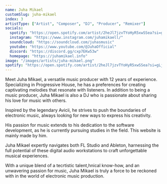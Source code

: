 ```yaml
---
name: Juha Mikael
customSlug: juha-mikael
index: 3
artistType: ["Artist", "Composer", "DJ", "Producer", "Remixer"]
socials:
  spotify: "https://open.spotify.com/artist/2heJl7jzvTYoHyR5xwSSea?si=gLjTaLmzQhSQ_C0pUTI0Tw"
  instagram: "https://www.instagram.com/juhamikaell/"
  soundcloud: "https://soundcloud.com/juhasmusic"
  youtube: "https://www.youtube.com/@JuhaOfficial"
  discord: "https://discord.gg/cxp7EKw53w"
  homepage: "https://juhamikael.info"
image: "/images/artists/juha-mikael.png"
spotify: "https://open.spotify.com/artist/2heJl7jzvTYoHyR5xwSSea?si=gLjTaLmzQhSQ_C0pUTI0Tw"
---
```


Meet Juha Mikael, a versatile music producer with 12 years of experience. Specializing in Progressive House, he has a preferences for creating captivating melodies that resonate with listeners. In addition to being a music producer, Juha Mikael is also a DJ who is passionate about sharing his love for music with others.

Inspired by the legendary Avicii, he strives to push the boundaries of electronic music, always looking for new ways to express his creativity.

His passion for music extends to his dedication to the software development, as he is currently pursuing studies in the field. This website is mainly made by him.

Juha Mikael expertly navigates both FL Studio and Ableton, harnessing the full potential of these digital audio workstations to craft unforgettable musical experiences.

With a unique blend of a tecrtistic talent,hnical know-how, and an unwavering passion for music, Juha Mikael is truly a force to be reckoned with in the world of electronic music production.
